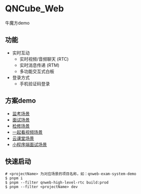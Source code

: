 # QNCube_Web

牛魔方demo

## 功能

* 实时互动
    * 实时视频/音频聊天 (RTC)
    * 实时消息传递 (RTM)
    * 多功能交互式白板
* 登录方式
    * 手机验证码登录

## 方案demo

* [监考场景](./packages/qnweb-exam-system-demo/README.md)
* [面试场景](./packages/qnweb-interview-demo/README.md)
* [检修场景](./packages/qnweb-overhaul-demo/README.md)
* [一起看视频场景](./packages/qnweb-video-together-demo/README.md)
* [云课堂场景](./packages/qnweb-cloud-class-demo/README.md)
* [小程序端面试场景](./packages/qnweapp-interview-demo/README.md)

## 快速启动

```shell
# <projectName> 为对应场景的项目名称，如：qnweb-exam-system-demo
$ pnpm i
$ pnpm --filter qnweb-high-level-rtc build:prod
$ pnpm --filter <projectName> dev
```
